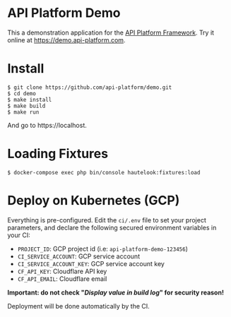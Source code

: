 API Platform Demo
=================

This a demonstration application for the [API Platform Framework](https://api-platform.com).
Try it online at <https://demo.api-platform.com>.

Install
=======

    $ git clone https://github.com/api-platform/demo.git
    $ cd demo
    $ make install
    $ make build
    $ make run

And go to https://localhost.

Loading Fixtures
================

    $ docker-compose exec php bin/console hautelook:fixtures:load

Deploy on Kubernetes (GCP)
==========================

Everything is pre-configured. Edit the `ci/.env` file to set your project parameters, and declare the following secured
environment variables in your CI:

 * `PROJECT_ID`: GCP project id (i.e: `api-platform-demo-123456`)
 * `CI_SERVICE_ACCOUNT`: GCP service account
 * `CI_SERVICE_ACCOUNT_KEY`: GCP service account key
 * `CF_API_KEY`: Cloudflare API key
 * `CF_API_EMAIL`: Cloudflare email

**Important: do not check "_Display value in build log_" for security reason!**

Deployment will be done automatically by the CI.
